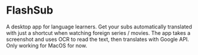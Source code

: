 # FlashSub

A desktop app for language learners. Get your subs automatically translated with just a shortcut when watching foreign series / movies. The app takes a screenshot and uses OCR to read the text, then translates with Google API. Only working for MacOS for now.
